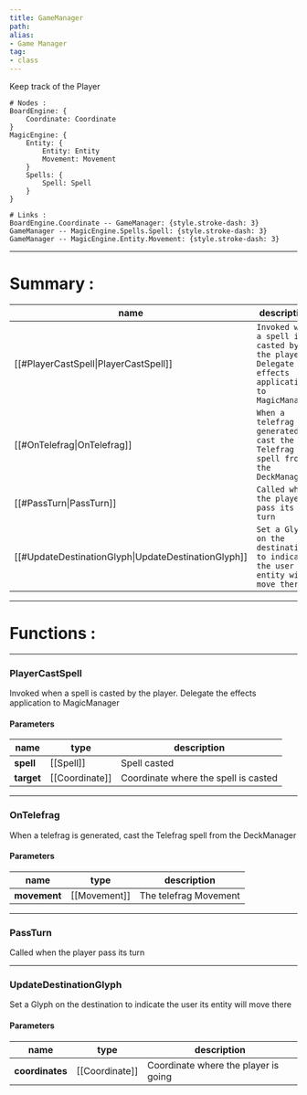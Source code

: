 ```yaml
---
title: GameManager
path: 
alias: 
- Game Manager
tag: 
- class
---
```

Keep track of the Player
```d2
# Nodes :
BoardEngine: {
    Coordinate: Coordinate
}
MagicEngine: {
    Entity: {
        Entity: Entity
        Movement: Movement
    }
    Spells: {
        Spell: Spell
    }
}

# Links :
BoardEngine.Coordinate -- GameManager: {style.stroke-dash: 3}
GameManager -- MagicEngine.Spells.Spell: {style.stroke-dash: 3}
GameManager -- MagicEngine.Entity.Movement: {style.stroke-dash: 3}

```
---
# Summary :
name|description
----|----
[[#PlayerCastSpell\|PlayerCastSpell]] | `Invoked when a spell is casted by the player. Delegate the effects application to MagicManager`
[[#OnTelefrag\|OnTelefrag]] | `When a telefrag is generated, cast the Telefrag spell from the DeckManager`
[[#PassTurn\|PassTurn]] | `Called when the player pass its turn`
[[#UpdateDestinationGlyph\|UpdateDestinationGlyph]] | `Set a Glyph on the destination to indicate the user its entity will move there`

---
# Functions :

---
### PlayerCastSpell
Invoked when a spell is casted by the player. Delegate the effects application to MagicManager

#### Parameters
name|type|description
-----|-----|-----
**spell**|[[Spell]]|Spell casted
**target**|[[Coordinate]]|Coordinate where the spell is casted

---
### OnTelefrag
When a telefrag is generated, cast the Telefrag spell from the DeckManager

#### Parameters
name|type|description
-----|-----|-----
**movement**|[[Movement]]|The telefrag Movement

---
### PassTurn
Called when the player pass its turn

---
### UpdateDestinationGlyph
Set a Glyph on the destination to indicate the user its entity will move there

#### Parameters
name|type|description
-----|-----|-----
**coordinates**|[[Coordinate]]|Coordinate where the player is going
